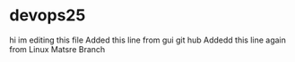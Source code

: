 # devops25
hi im editing this file
Added this line from gui git hub
Addedd this line again from Linux Matsre Branch

